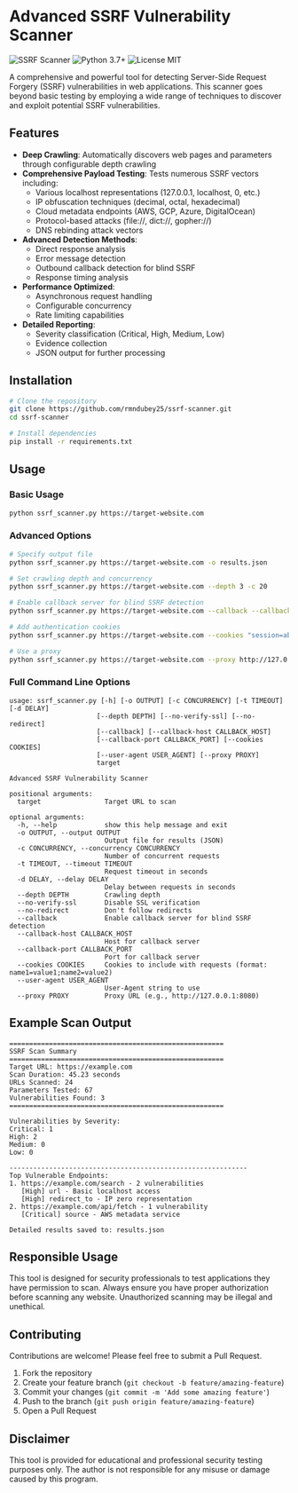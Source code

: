 # Advanced SSRF Vulnerability Scanner

![SSRF Scanner](https://img.shields.io/badge/Security-SSRF%20Scanner-red)
![Python 3.7+](https://img.shields.io/badge/Python-3.7+-blue)
![License MIT](https://img.shields.io/badge/License-MIT-green)

A comprehensive and powerful tool for detecting Server-Side Request Forgery (SSRF) vulnerabilities in web applications. This scanner goes beyond basic testing by employing a wide range of techniques to discover and exploit potential SSRF vulnerabilities.

## Features

- **Deep Crawling**: Automatically discovers web pages and parameters through configurable depth crawling
- **Comprehensive Payload Testing**: Tests numerous SSRF vectors including:
  - Various localhost representations (127.0.0.1, localhost, 0, etc.)
  - IP obfuscation techniques (decimal, octal, hexadecimal)
  - Cloud metadata endpoints (AWS, GCP, Azure, DigitalOcean)
  - Protocol-based attacks (file://, dict://, gopher://)
  - DNS rebinding attack vectors
- **Advanced Detection Methods**:
  - Direct response analysis
  - Error message detection
  - Outbound callback detection for blind SSRF
  - Response timing analysis
- **Performance Optimized**:
  - Asynchronous request handling
  - Configurable concurrency
  - Rate limiting capabilities
- **Detailed Reporting**:
  - Severity classification (Critical, High, Medium, Low)
  - Evidence collection
  - JSON output for further processing

## Installation

```bash
# Clone the repository
git clone https://github.com/rmndubey25/ssrf-scanner.git
cd ssrf-scanner

# Install dependencies
pip install -r requirements.txt
```

## Usage

### Basic Usage

```bash
python ssrf_scanner.py https://target-website.com
```

### Advanced Options

```bash
# Specify output file
python ssrf_scanner.py https://target-website.com -o results.json

# Set crawling depth and concurrency
python ssrf_scanner.py https://target-website.com --depth 3 -c 20

# Enable callback server for blind SSRF detection
python ssrf_scanner.py https://target-website.com --callback --callback-port 8080

# Add authentication cookies
python ssrf_scanner.py https://target-website.com --cookies "session=abc123;user=admin"

# Use a proxy
python ssrf_scanner.py https://target-website.com --proxy http://127.0.0.1:8080
```

### Full Command Line Options

```
usage: ssrf_scanner.py [-h] [-o OUTPUT] [-c CONCURRENCY] [-t TIMEOUT] [-d DELAY]
                      [--depth DEPTH] [--no-verify-ssl] [--no-redirect]
                      [--callback] [--callback-host CALLBACK_HOST]
                      [--callback-port CALLBACK_PORT] [--cookies COOKIES]
                      [--user-agent USER_AGENT] [--proxy PROXY]
                      target

Advanced SSRF Vulnerability Scanner

positional arguments:
  target                Target URL to scan

optional arguments:
  -h, --help            show this help message and exit
  -o OUTPUT, --output OUTPUT
                        Output file for results (JSON)
  -c CONCURRENCY, --concurrency CONCURRENCY
                        Number of concurrent requests
  -t TIMEOUT, --timeout TIMEOUT
                        Request timeout in seconds
  -d DELAY, --delay DELAY
                        Delay between requests in seconds
  --depth DEPTH         Crawling depth
  --no-verify-ssl       Disable SSL verification
  --no-redirect         Don't follow redirects
  --callback            Enable callback server for blind SSRF detection
  --callback-host CALLBACK_HOST
                        Host for callback server
  --callback-port CALLBACK_PORT
                        Port for callback server
  --cookies COOKIES     Cookies to include with requests (format: name1=value1;name2=value2)
  --user-agent USER_AGENT
                        User-Agent string to use
  --proxy PROXY         Proxy URL (e.g., http://127.0.0.1:8080)
```

## Example Scan Output

```
======================================================
SSRF Scan Summary
======================================================
Target URL: https://example.com
Scan Duration: 45.23 seconds
URLs Scanned: 24
Parameters Tested: 67
Vulnerabilities Found: 3
======================================================

Vulnerabilities by Severity:
Critical: 1
High: 2
Medium: 0
Low: 0

------------------------------------------------------------
Top Vulnerable Endpoints:
1. https://example.com/search - 2 vulnerabilities
   [High] url - Basic localhost access
   [High] redirect_to - IP zero representation
2. https://example.com/api/fetch - 1 vulnerability
   [Critical] source - AWS metadata service

Detailed results saved to: results.json
```

## Responsible Usage

This tool is designed for security professionals to test applications they have permission to scan. Always ensure you have proper authorization before scanning any website. Unauthorized scanning may be illegal and unethical.

## Contributing

Contributions are welcome! Please feel free to submit a Pull Request.

1. Fork the repository
2. Create your feature branch (`git checkout -b feature/amazing-feature`)
3. Commit your changes (`git commit -m 'Add some amazing feature'`)
4. Push to the branch (`git push origin feature/amazing-feature`)
5. Open a Pull Request

## Disclaimer

This tool is provided for educational and professional security testing purposes only. The author is not responsible for any misuse or damage caused by this program.
